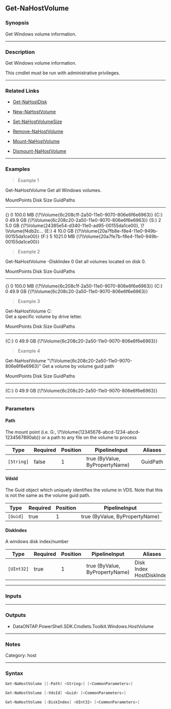 Get-NaHostVolume
----------------

### Synopsis
Get Windows volume information.

---

### Description

Get Windows volume information.

This cmdlet must be run with administrative privileges.

---

### Related Links
* [Get-NaHostDisk](Get-NaHostDisk)

* [New-NaHostVolume](New-NaHostVolume)

* [Set-NaHostVolumeSize](Set-NaHostVolumeSize)

* [Remove-NaHostVolume](Remove-NaHostVolume)

* [Mount-NaHostVolume](Mount-NaHostVolume)

* [Dismount-NaHostVolume](Dismount-NaHostVolume)

---

### Examples
> Example 1

Get-NaHostVolume
Get all Windows volumes.

MountPoints                    Disk       Size GuidPaths
-----------                    ----       ---- ---------
{}                                0   100.0 MB {\\?\Volume{6c208c1f-2a50-11e0-9070-806e6f6e6963}\}
{C:\}                             0    49.9 GB {\\?\Volume{6c208c20-2a50-11e0-9070-806e6f6e6963}\}
{S:\}                             2     5.0 GB {\\?\Volume{24385e54-d340-11e0-ad95-00155da1ce00}\, \\?\Volume{f4db2c...
{E:\}                             4    10.0 GB {\\?\Volume{20a7fb8e-f8e4-11e0-949b-00155da1ce00}\}
{F:\}                             5  1021.0 MB {\\?\Volume{20a7fe7b-f8e4-11e0-949b-00155da1ce00}\}

> Example 2

Get-NaHostVolume -DiskIndex 0
Get all volumes located on disk 0.

MountPoints                    Disk       Size GuidPaths
-----------                    ----       ---- ---------
{}                                0   100.0 MB {\\?\Volume{6c208c1f-2a50-11e0-9070-806e6f6e6963}\}
{C:\}                             0    49.9 GB {\\?\Volume{6c208c20-2a50-11e0-9070-806e6f6e6963}\}

> Example 3

Get-NaHostVolume C:\
Get a specific volume by drive letter.

MountPoints                    Disk       Size GuidPaths
-----------                    ----       ---- ---------
{C:\}                             0    49.9 GB {\\?\Volume{6c208c20-2a50-11e0-9070-806e6f6e6963}\}

> Example 4

Get-NaHostVolume "\\?\Volume{6c208c20-2a50-11e0-9070-806e6f6e6963}\"
Get a volume by volume guid path

MountPoints                    Disk       Size GuidPaths
-----------                    ----       ---- ---------
{C:\}                             0    49.9 GB {\\?\Volume{6c208c20-2a50-11e0-9070-806e6f6e6963}\}

---

### Parameters
#### **Path**
The mount point (i.e. G:, \\?\Volume{12345678-abcd-1234-abcd-1234567890ab}\) or a path to any file on the volume to process

|Type      |Required|Position|PipelineInput                 |Aliases |
|----------|--------|--------|------------------------------|--------|
|`[String]`|false   |1       |true (ByValue, ByPropertyName)|GuidPath|

#### **VdsId**
The Guid object which uniquely identifies the volume in VDS.  Note that this is not the same as the volume guid path.

|Type    |Required|Position|PipelineInput                 |
|--------|--------|--------|------------------------------|
|`[Guid]`|true    |1       |true (ByValue, ByPropertyName)|

#### **DiskIndex**
A windows disk index/number

|Type      |Required|Position|PipelineInput                 |Aliases                         |
|----------|--------|--------|------------------------------|--------------------------------|
|`[UInt32]`|true    |1       |true (ByValue, ByPropertyName)|Disk<br/>Index<br/>HostDiskIndex|

---

### Inputs

---

### Outputs
* DataONTAP.PowerShell.SDK.Cmdlets.Toolkit.Windows.HostVolume

---

### Notes
Category: host

---

### Syntax
```PowerShell
Get-NaHostVolume [[-Path] <String>] [<CommonParameters>]
```
```PowerShell
Get-NaHostVolume [-VdsId] <Guid> [<CommonParameters>]
```
```PowerShell
Get-NaHostVolume [-DiskIndex] <UInt32> [<CommonParameters>]
```
